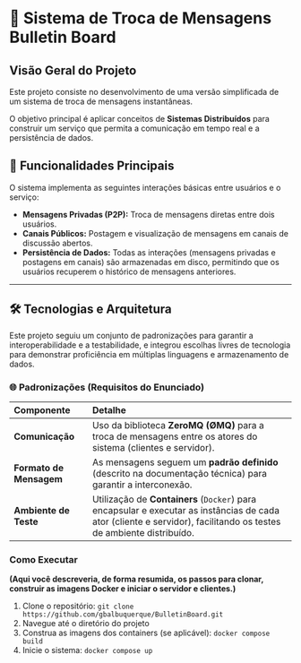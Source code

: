 # 💬 **Sistema de Troca de Mensagens Bulletin Board**

## Visão Geral do Projeto

Este projeto consiste no desenvolvimento de uma versão simplificada de um sistema de troca de mensagens instantâneas.

O objetivo principal é aplicar conceitos de **Sistemas Distribuídos** para construir um serviço que permita a comunicação em tempo real e a persistência de dados.

## 🎯 Funcionalidades Principais

O sistema implementa as seguintes interações básicas entre usuários e o serviço:

* **Mensagens Privadas (P2P):** Troca de mensagens diretas entre dois usuários.
* **Canais Públicos:** Postagem e visualização de mensagens em canais de discussão abertos.
* **Persistência de Dados:** Todas as interações (mensagens privadas e postagens em canais) são armazenadas em disco, permitindo que os usuários recuperem o histórico de mensagens anteriores.

---

## 🛠️ Tecnologias e Arquitetura

Este projeto seguiu um conjunto de padronizações para garantir a interoperabilidade e a testabilidade, e integrou escolhas livres de tecnologia para demonstrar proficiência em múltiplas linguagens e armazenamento de dados.

### 🌐 Padronizações (Requisitos do Enunciado)

| Componente | Detalhe |
| :--- | :--- |
| **Comunicação** | Uso da biblioteca **ZeroMQ (ØMQ)** para a troca de mensagens entre os atores do sistema (clientes e servidor). |
| **Formato de Mensagem** | As mensagens seguem um **padrão definido** (descrito na documentação técnica) para garantir a interconexão. |
| **Ambiente de Teste** | Utilização de **Containers** (`Docker`) para encapsular e executar as instâncias de cada ator (cliente e servidor), facilitando os testes de ambiente distribuído. |

### Como Executar

**(Aqui você descreveria, de forma resumida, os passos para clonar, construir as imagens Docker e iniciar o servidor e clientes.)**

1.  Clone o repositório: `git clone https://github.com/gbalbuquerque/BulletinBoard.git`
2.  Navegue até o diretório do projeto
3.  Construa as imagens dos containers (se aplicável): `docker compose build`
4.  Inicie o sistema: `docker compose up`

